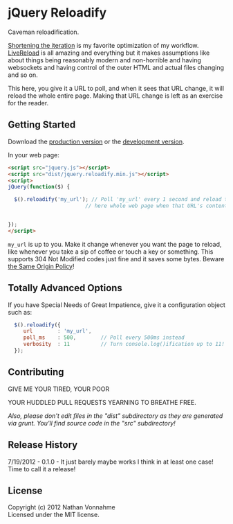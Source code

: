 # jQuery Reloadify

Caveman reloadification.

[Shortening the iteration](http://vimeo.com/36579366) is my favorite optimization of my workflow. [LiveReload](http://livereload.com/) is all amazing and everything but it makes assumptions like about things being reasonably modern and non-horrible and having websockets and having control of the outer HTML and actual files changing and so on.

This here, you give it a URL to poll, and when it sees that URL change, it will reload the whole entire page. Making that URL change is left as an exercise for the reader.

## Getting Started
Download the [production version][min] or the [development version][max].

[min]: https://raw.github.com/n8v/jquery.reloadify/master/dist/jquery.reloadify.min.js
[max]: https://raw.github.com/n8v/jquery.reloadify/master/dist/jquery.reloadify.js

In your web page:

```html
<script src="jquery.js"></script>
<script src="dist/jquery.reloadify.min.js"></script>
<script>
jQuery(function($) {

  $().reloadify('my_url'); // Poll 'my_url' every 1 second and reload this
                         // here whole web page when that URL's content changes.


});
</script>
```

`my_url` is up to you. Make it change whenever you want the page to reload, like whenever you take a sip of coffee or touch a key or something. This supports 304 Not Modified codes just fine and it saves some bytes. Beware [the Same Origin Policy](http://en.wikipedia.org/wiki/Same_origin_policy)!

## Totally Advanced Options

If you have Special Needs of Great Impatience, give it a configuration object such as:

```js
  $().reloadify({
     url        : 'my_url',
     poll_ms    : 500,        // Poll every 500ms instead
     verbosity  : 11          // Turn console.log()ification up to 11!
  });

```

## Contributing

GIVE ME YOUR TIRED, YOUR POOR

YOUR HUDDLED PULL REQUESTS YEARNING TO BREATHE FREE.

_Also, please don't edit files in the "dist" subdirectory as they are generated via grunt. You'll find source code in the "src" subdirectory!_

## Release History
7/19/2012 - 0.1.0 - It just barely maybe works I think in at least one case! Time to call it a release!

## License
Copyright (c) 2012 Nathan Vonnahme  
Licensed under the MIT license.
